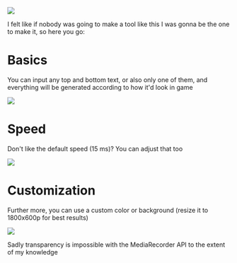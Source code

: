 ![](https://github.com/clairedotpng/ULTRAKILL-Text-Generator/blob/main/img/readme/readme.gif?raw=true)

I felt like if nobody was going to make a tool like this I was gonna be the one to make it, so here you go:

# Basics
You can input any top and bottom text, or also only one of them, and everything will be generated according to how it'd look in game

![](https://github.com/clairedotpng/ULTRAKILL-Text-Generator/blob/main/img/readme/showcase.gif?raw=true)

# Speed
Don't like the default speed (15 ms)? You can adjust that too

![](https://github.com/clairedotpng/ULTRAKILL-Text-Generator/blob/main/img/readme/showcase%20speed.gif?raw=true)

# Customization
Further more, you can use a custom color or background (resize it to 1800x600p for best results)

![](https://github.com/clairedotpng/ULTRAKILL-Text-Generator/blob/main/img/readme/showcase%20colors%20n%20bg.gif?raw=true)

Sadly transparency is impossible with the MediaRecorder API to the extent of my knowledge